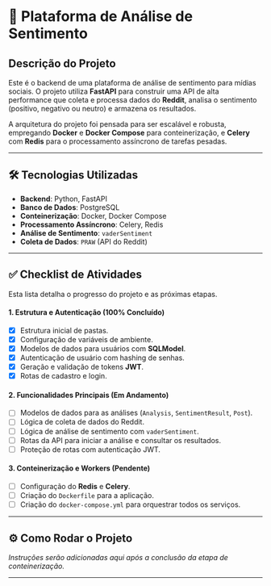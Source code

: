 # 🚀 Plataforma de Análise de Sentimento

## Descrição do Projeto

Este é o backend de uma plataforma de análise de sentimento para mídias sociais. O projeto utiliza **FastAPI** para construir uma API de alta performance que coleta e processa dados do **Reddit**, analisa o sentimento (positivo, negativo ou neutro) e armazena os resultados.

A arquitetura do projeto foi pensada para ser escalável e robusta, empregando **Docker** e **Docker Compose** para conteinerização, e **Celery** com **Redis** para o processamento assíncrono de tarefas pesadas.

---

## 🛠️ Tecnologias Utilizadas

* **Backend**: Python, FastAPI
* **Banco de Dados**: PostgreSQL
* **Conteinerização**: Docker, Docker Compose
* **Processamento Assíncrono**: Celery, Redis
* **Análise de Sentimento**: `vaderSentiment`
* **Coleta de Dados**: `PRAW` (API do Reddit)

---

## ✅ Checklist de Atividades

Esta lista detalha o progresso do projeto e as próximas etapas.

#### **1. Estrutura e Autenticação (100% Concluído)**
* [x] Estrutura inicial de pastas.
* [x] Configuração de variáveis de ambiente.
* [x] Modelos de dados para usuários com **SQLModel**.
* [x] Autenticação de usuário com hashing de senhas.
* [x] Geração e validação de tokens **JWT**.
* [x] Rotas de cadastro e login.

#### **2. Funcionalidades Principais (Em Andamento)**
* [ ] Modelos de dados para as análises (`Analysis`, `SentimentResult`, `Post`).
* [ ] Lógica de coleta de dados do Reddit.
* [ ] Lógica de análise de sentimento com `vaderSentiment`.
* [ ] Rotas da API para iniciar a análise e consultar os resultados.
* [ ] Proteção de rotas com autenticação JWT.

#### **3. Conteinerização e Workers (Pendente)**
* [ ] Configuração do **Redis** e **Celery**.
* [ ] Criação do `Dockerfile` para a aplicação.
* [ ] Criação do `docker-compose.yml` para orquestrar todos os serviços.

---

## ⚙️ Como Rodar o Projeto

*Instruções serão adicionadas aqui após a conclusão da etapa de conteinerização.*

---
